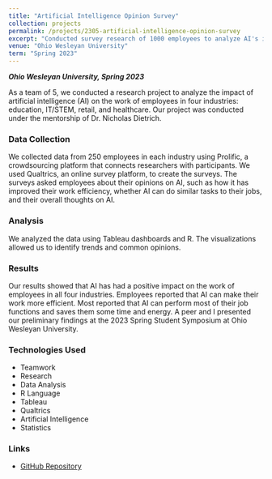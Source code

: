 ```yaml
---
title: "Artificial Intelligence Opinion Survey"
collection: projects
permalink: /projects/2305-artificial-intelligence-opinion-survey
excerpt: "Conducted survey research of 1000 employees to analyze AI's impact on work efficiency and attitudes. Found AI improved efficiency across industries."
venue: "Ohio Wesleyan University"
term: "Spring 2023"
---
```


***Ohio Wesleyan University, Spring 2023***

As a team of 5, we conducted a research project to analyze the impact of artificial intelligence (AI) on the work of employees in four industries: education, IT/STEM, retail, and healthcare. Our project was conducted under the mentorship of Dr. Nicholas Dietrich.

### Data Collection

We collected data from 250 employees in each industry using Prolific, a crowdsourcing platform that connects researchers with participants. We used Qualtrics, an online survey platform, to create the surveys. The surveys asked employees about their opinions on AI, such as how it has improved their work efficiency, whether AI can do similar tasks to their jobs, and their overall thoughts on AI.

### Analysis

We analyzed the data using Tableau dashboards and R. The visualizations allowed us to identify trends and common opinions.

### Results

Our results showed that AI has had a positive impact on the work of employees in all four industries. Employees reported that AI can make their work more efficient. Most reported that AI can perform most of their job functions and saves them some time and energy. A peer and I presented our preliminary findings at the 2023 Spring Student Symposium at Ohio Wesleyan University.

### Technologies Used

- Teamwork
- Research
- Data Analysis
- R Language
- Tableau
- Qualtrics
- Artificial Intelligence
- Statistics

### Links

- [GitHub Repository](https://github.com/Aadarsha2002/DATA490)
